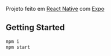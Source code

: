 Projeto feito em [React Native](https://reactnative.dev/) com [Expo](https://expo.dev/)
## Getting Started

```bash
npm i
npm start
```